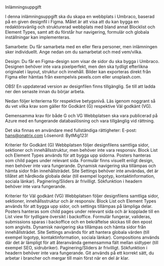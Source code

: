 Inlämningsuppgift

I denna inlämningsuppgift ska du skapa en webbplats i Umbraco, baserad på en given designfil i Figma. Målet är att visa att du kan bygga en redaktörsvänlig och strukturerad webbplats med bland annat Blocklist och Element Types, samt att du förstår hur navigering, formulär och globala inställningar kan implementeras.

Samarbete:
Du får samarbeta med en eller flera personer, men inlämningen sker individuellt.
Ange nedan om du samarbetat och med vem/vilka.

Design:
Du får en Figma-design som visar de sidor du ska bygga i Umbraco.
Designen behöver inte vara pixelperfekt, men den ska tydligt efterlikna originalet i layout, struktur och innehåll. Bilder kan exporteras direkt från Figma eller hämtas från exempelvis pexels.com eller unsplash.com.

OBS! En uppdaterad version av designfilen finns tillgänglig.
Se till att ladda ner den senaste innan du börjar arbeta.


Nedan följer kriterierna för respektive betygsnivå. Läs igenom noggrant så du vet vilka krav som gäller för Godkänt (G) respektive Väl godkänt (VG).


Gemensamma krav för både G och VG
Webbplatsen ska vara publicerad på Azure med en fungerande databaslösning och vara tillgänglig vid rättning.

Det ska finnas en användare med fullständiga rättigheter:
E-post: hans@onatrix.com Lösenord: BytMig123!


Kriterier för Godkänt (G)
Webbplatsen följer designfilens samtliga sidor, sektioner och innehållsstruktur, men behöver inte vara responsiv.
Block List och Element Types används för att bygga upp sidorna.
Posters hanteras som child pages under relevant sida.
Formulär finns visuellt enligt design, men behöver inte vara fungerande.
Dynamisk navigering ska tillämpas och hämta sidor från innehållsträdet.
Site Settings behöver inte användas, det är tillåtet att hårdkoda globala delar (till exempel logotyp, kontaktinformation, sociala länkar).
Paginering/Sliders är frivilligt.
Sökfunktion i headern behöver inte vara fungerande.


Kriterier för Väl godkänt (VG)
Webbplatsen följer designfilens samtliga sidor, sektioner, innehållsstruktur och är responsiv.
Block List och Element Types används för att bygga upp sidor, och settings tillämpas på lämpliga delar.
Posters hanteras som child pages under relevant sida och är kopplade till en List view för tydligare översikt i backoffice.
Formulär fungerar, valideras, submissions sparas i backoffice och en bekräftelse skickas till den epost som angivits.
Dynamisk navigering ska tillämpas och hämta sidor från innehållsträdet.
Site Settings används för att hantera globala värden (till exempel logotyp, kontaktinformation, sociala länkar).
Compositions används där det är lämpligt för att återanvända gemensamma fält mellan sidtyper (till exempel SEO, sidrubriker).
Paginering/Sliders är frivilligt.
Sökfunktion i headern behöver inte vara fungerande.
Git används på ett korrekt sätt, du arbetar i brancher och mergar till main först när en del är klar.
